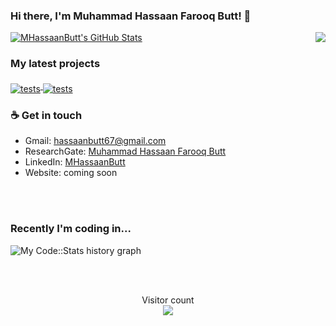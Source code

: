 ### Hi there, I'm Muhammad Hassaan Farooq Butt! 👋

<img align="right" src="https://github.com/rajput2107/rajput2107/blob/master/Assets/Developer.gif"/>
<a href="https://github.com/MHassaanButt">
  <img src="https://github-readme-stats-sand-kappa.vercel.app/api?username=MHassaanButt&show_icons=true&count_private=true&include_all_commits=true" alt="MHassaanButt's GitHub Stats" />
</a>

### My latest projects
<a href="https://github.com/MHassaanButt/Petrol-Satation">
  <img align="middle" src="https://github-readme-stats-sand-kappa.vercel.app/api/pin/?username=MHassaanButt&repo=Petrol-Satation" alt="tests" />
</a>
<a href="https://github.com/MHassaanButt/MathChallenge">
  <img align="middle" src="https://github-readme-stats-sand-kappa.vercel.app/api/pin/?username=MHassaanButt&repo=MathChallenge" alt="tests" />
</a>





### ☕ Get in touch
- Gmail: <a href = "#">hassaanbutt67@gmail.com</a>
- ResearchGate: <a href = "https://www.researchgate.net/profile/Muhammad_Hassaan_Farooq_Butt">Muhammad Hassaan Farooq Butt</a>
- LinkedIn: <a href = "https://www.linkedin.com/in/mhassaanbutt//">MHassaanButt</a>
- Website: coming soon

<br>
<br>

### Recently I'm coding in...

![My Code::Stats history graph](https://codestats-readme.wegfan.cn/history-graph/MHassaanButt?history_days=30)

<br>
<br>

<p align="center">
  Visitor count<br>
  <img src="https://profile-counter.glitch.me/MHassaanButt/count.svg" />
</p>
